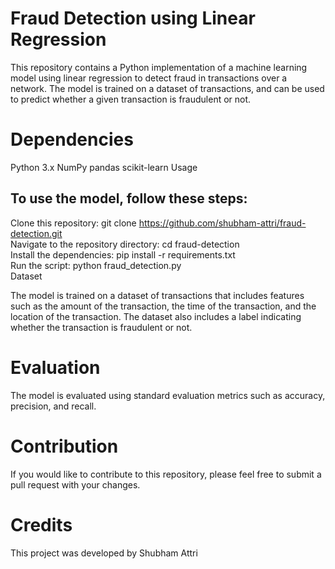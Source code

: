 # Fraud Detection using Linear Regression

This repository contains a Python implementation of a machine learning model using linear regression to detect fraud in transactions over a network. The model is trained on a dataset of transactions, and can be used to predict whether a given transaction is fraudulent or not.

# Dependencies

Python 3.x
NumPy
pandas
scikit-learn
Usage

## To use the model, follow these steps:

Clone this repository: git clone https://github.com/shubham-attri/fraud-detection.git <br/>
Navigate to the repository directory: cd fraud-detection <br/>
Install the dependencies: pip install -r requirements.txt <br/>
Run the script: python fraud_detection.py <br/>
Dataset <br/>

The model is trained on a dataset of transactions that includes features such as the amount of the transaction, the time of the transaction, and the location of the transaction. The dataset also includes a label indicating whether the transaction is fraudulent or not. 

# Evaluation

The model is evaluated using standard evaluation metrics such as accuracy, precision, and recall.

# Contribution

If you would like to contribute to this repository, please feel free to submit a pull request with your changes.


# Credits

This project was developed by Shubham Attri
